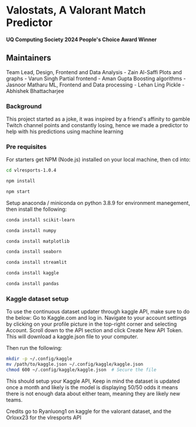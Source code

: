 
# Valostats, A Valorant Match Predictor
#### UQ Computing Society 2024 People's Choice Award Winner
## Maintainers
Team Lead, Design, Frontend and Data Analysis - Zain Al-Saffi 
Plots and graphs - Varun Singh
Partial frontend - Aman Gupta
Boosting algorithms - Jasnoor Matharu
ML, Frontend and Data processing - Lehan Ling
Pickle - Abhishek Bhattacharjee

### Background
This project started as a joke, it was inspired by a friend's affinity to gamble Twitch channel points and constantly losing, hence we made a predictor to help with his predictions using machine learning

### Pre requisites
For starters get NPM (Node.js) installed on your local machine, then cd into:
```bash
cd vlresports-1.0.4
```
```bash
npm install
```
```bash
npm start
```

Setup anaconda / miniconda on python 3.8.9 for environment manegement, then install the following:
```bash
conda install scikit-learn
```
```bash
conda install numpy
```
```bash
conda install matplotlib
```
```bash
conda install seaborn
```
```bash
conda install streamlit
```
```bash
conda install kaggle
```
```bash
conda install pandas
```

### Kaggle dataset setup
To use the continuous dataset updater through kaggle API, make sure to do the below:
Go to Kaggle.com and log in.
Navigate to your account settings by clicking on your profile picture in the top-right corner and selecting Account.
Scroll down to the API section and click Create New API Token. This will download a kaggle.json file to your computer.

Then run the following:
```bash
mkdir -p ~/.config/kaggle
mv /path/to/kaggle.json ~/.config/kaggle/kaggle.json
chmod 600 ~/.config/kaggle/kaggle.json  # Secure the file

```
This should setup your Kaggle API, Keep in mind the dataset is updated once a month and likely is the model is displaying 50/50 odds it means there is not enough data about either team, meaning they are likely new teams. 

Credits go to Ryanluong1 on kaggle for the valorant dataset, and the Orloxx23 for the vlresports API
